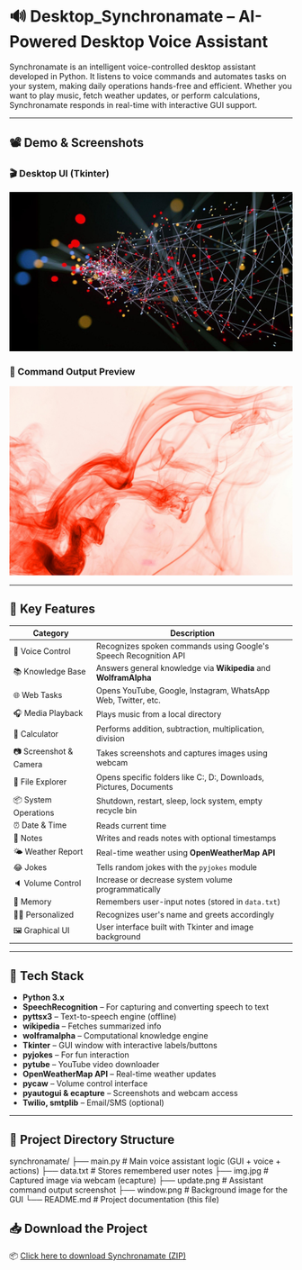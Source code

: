 # 🔊 Desktop_Synchronamate – AI-Powered Desktop Voice Assistant

Synchronamate is an intelligent voice-controlled desktop assistant developed in Python. It listens to voice commands and automates tasks on your system, making daily operations hands-free and efficient. Whether you want to play music, fetch weather updates, or perform calculations, Synchronamate responds in real-time with interactive GUI support.

---

## 📽️ Demo & Screenshots

### 🎬 Desktop UI (Tkinter)
![Main Window](window.png)

### 📸 Command Output Preview
![Assistant Action Window](update.png)

---

## 🚀 Key Features

| Category        | Description |
|----------------|-------------|
| 💬 Voice Control | Recognizes spoken commands using Google's Speech Recognition API |
| 📚 Knowledge Base | Answers general knowledge via **Wikipedia** and **WolframAlpha** |
| 🌐 Web Tasks | Opens YouTube, Google, Instagram, WhatsApp Web, Twitter, etc. |
| 🎧 Media Playback | Plays music from a local directory |
| 🧮 Calculator | Performs addition, subtraction, multiplication, division |
| 📷 Screenshot & Camera | Takes screenshots and captures images using webcam |
| 📂 File Explorer | Opens specific folders like C:\, D:\, Downloads, Pictures, Documents |
| 📦 System Operations | Shutdown, restart, sleep, lock system, empty recycle bin |
| ⏰ Date & Time | Reads current time |
| 📝 Notes | Writes and reads notes with optional timestamps |
| 🌤️ Weather Report | Real-time weather using **OpenWeatherMap API** |
| 😂 Jokes | Tells random jokes with the `pyjokes` module |
| 🔈 Volume Control | Increase or decrease system volume programmatically |
| 🧠 Memory | Remembers user-input notes (stored in `data.txt`) |
| 🧑‍💻 Personalized | Recognizes user's name and greets accordingly |
| 🖼️ Graphical UI | User interface built with Tkinter and image background |

---

## 🧰 Tech Stack

- **Python 3.x**
- **SpeechRecognition** – For capturing and converting speech to text
- **pyttsx3** – Text-to-speech engine (offline)
- **wikipedia** – Fetches summarized info
- **wolframalpha** – Computational knowledge engine
- **Tkinter** – GUI window with interactive labels/buttons
- **pyjokes** – For fun interaction
- **pytube** – YouTube video downloader
- **OpenWeatherMap API** – Real-time weather updates
- **pycaw** – Volume control interface
- **pyautogui & ecapture** – Screenshots and webcam access
- **Twilio, smtplib** – Email/SMS (optional)

---

## 📂 Project Directory Structure
synchronamate/
├── main.py # Main voice assistant logic (GUI + voice + actions)
├── data.txt # Stores remembered user notes
├── img.jpg # Captured image via webcam (ecapture)
├── update.png # Assistant command output screenshot
├── window.png # Background image for the GUI
└── README.md # Project documentation (this file)

## 📥 Download the Project

📦 <a href="https://github.com/MadanShetty818/Desktop_Synchronamate_Project/blob/main/Desktop_Synchronamate.zip" download>Click here to download Synchronamate (ZIP)</a>

